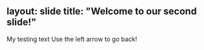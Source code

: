 layout: slide
title: "Welcome to our second slide!"
---
My testing text
Use the left arrow to go back!
